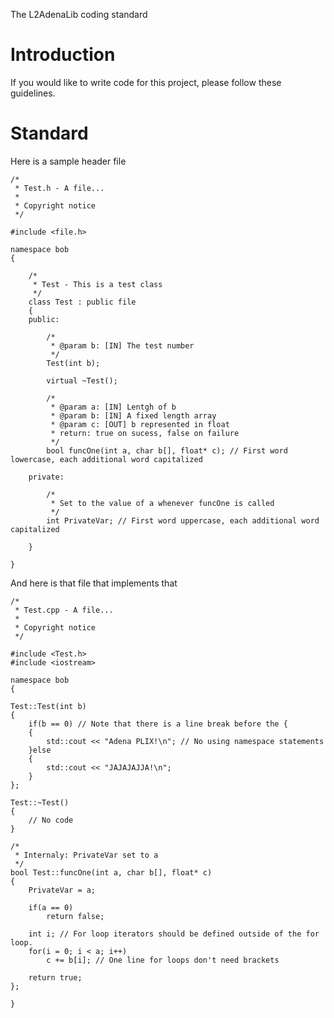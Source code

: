 The L2AdenaLib coding standard

# Introduction #

If you would like to write code for this project, please follow these guidelines.

# Standard #

Here is a sample header file
```
/*
 * Test.h - A file...
 *
 * Copyright notice
 */

#include <file.h>

namespace bob
{

	/*
	 * Test - This is a test class
	 */
	class Test : public file
	{
	public:

		/*
		 * @param b: [IN] The test number
		 */
		Test(int b);

		virtual ~Test();

		/*
		 * @param a: [IN] Lentgh of b
		 * @param b: [IN] A fixed length array
		 * @param c: [OUT] b represented in float
		 * return: true on sucess, false on failure
		 */
		bool funcOne(int a, char b[], float* c); // First word lowercase, each additional word capitalized

	private:

		/*
		 * Set to the value of a whenever funcOne is called
		 */
		int PrivateVar; // First word uppercase, each additional word capitalized

	}

}

```

And here is that file that implements that

```
/*
 * Test.cpp - A file...
 *
 * Copyright notice
 */

#include <Test.h>
#include <iostream>

namespace bob
{

Test::Test(int b)
{
	if(b == 0) // Note that there is a line break before the {
	{
		std::cout << "Adena PLIX!\n"; // No using namespace statements
	}else
	{
		std::cout << "JAJAJAJJA!\n";
	}
};

Test::~Test()
{
	// No code
}

/*
 * Internaly: PrivateVar set to a
 */
bool Test::funcOne(int a, char b[], float* c)
{
	PrivateVar = a;

	if(a == 0)
		return false;

	int i; // For loop iterators should be defined outside of the for loop.
	for(i = 0; i < a; i++)
		c += b[i]; // One line for loops don't need brackets

	return true;
};

}

```
